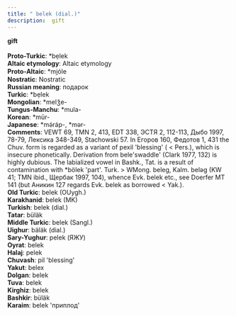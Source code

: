 ```yaml
---
title: " belek (dial.)"
description:  gift
---
```

<strong> gift</strong><br><br>
<strong>Proto-Turkic</strong>:  *bẹlek<br>
<strong>Altaic etymology</strong>:  Altaic etymology<br>
<strong> Proto-Altaic</strong>:  *mi̯óle<br>
<strong>Nostratic</strong>:  Nostratic<br>
<strong>Russian meaning</strong>:  подарок<br>
<strong>Turkic</strong>:  *bẹlek<br>
<strong>Mongolian</strong>:  *melǯe-<br>
<strong>Tungus-Manchu</strong>:  *mula-<br>
<strong>Korean</strong>:  *mūr-<br>
<strong>Japanese</strong>:  *mǝ́ráp-, *mǝr-<br>
<strong>Comments</strong>:  VEWT 69, TMN 2, 413, EDT 338, ЭСТЯ 2, 112-113, Дыбо 1997, 78-79, Лексика 348-349, Stachowski 57. In Егоров 160, Федотов 1, 431 the Chuv. form is regarded as a variant of pexil 'blessing' ( < Pers.), which is insecure phonetically. Derivation from bele'swaddle' (Clark 1977, 132) is highly dubious. The labialized vowel in Bashk., Tat. is a result of contamination with *bölek 'part'. Turk. > WMong. beleg, Kalm. belǝg (KW 41; TMN ibid., Щербак 1997, 104), whence Evk. belek etc., see Doerfer MT 141 (but Аникин 127 regards Evk. belek as borrowed < Yak.).<br>
<strong>Old Turkic</strong>:  belek (OUygh.)<br>
<strong>Karakhanid</strong>:  belek (MK)<br>
<strong>Turkish</strong>:  belek (dial.)<br>
<strong>Tatar</strong>:  büläk<br>
<strong>Middle Turkic</strong>:  belek (Sangl.)<br>
<strong>Uighur</strong>:  bäläk (dial.)<br>
<strong>Sary-Yughur</strong>:  pelek (ЯЖУ)<br>
<strong>Oyrat</strong>:  belek<br>
<strong>Halaj</strong>:  pelek<br>
<strong>Chuvash</strong>:  pil 'blessing'<br>
<strong>Yakut</strong>:  belex<br>
<strong>Dolgan</strong>:  belek<br>
<strong>Tuva</strong>:  belek<br>
<strong>Kirghiz</strong>:  belek<br>
<strong>Bashkir</strong>:  büläk<br>
<strong>Karaim</strong>:  belek 'приплод'<br>


